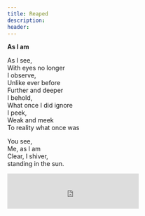 ```yaml
---
title: Reaped
description: 
header: 
---
```

**As I am**

As I see,  
With eyes no longer  
I observe,  
Unlike ever before  
Further and deeper  
I behold,  
What once I did ignore  
I peek,  
Weak and meek  
To reality what once was

You see,  
Me, as I am  
Clear, I shiver,  
standing in the sun.

<iframe src="https://embed.spotify.com/?uri=spotify:track:1IBk5PttmnPcGnysEwtiXi" width="300" height="80" frameborder="0" allowtransparency="true"></iframe>
